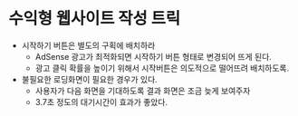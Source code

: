# 수익형 웹사이트 작성 트릭

- 시작하기 버튼은 별도의 구획에 배치하라
  - AdSense 광고가 최적화되면 시작하기 버튼 형태로 변경되어 뜨게 된다.
  - 광고 클릭 확률을 높이기 위해서 시작버튼은 의도적으로 떨어뜨려 배치하도록.
- 불필요한 로딩화면이 필요한 경우가 있다.
  - 사용자가 다음 화면을 기대하도록 결과 화면은 조금 늦게 보여주자
  - 3.7초 정도의 대기시간이 효과가 좋았다.
